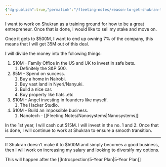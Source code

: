 ```yaml
---
{"dg-publish":true,"permalink":"/fleeting-notes/reason-to-get-shukran-to-500-m/","noteIcon":"2"}
---
```


I want to work on Shukran as a training ground for how to be a great entrepreneur. Once that is done, I would like to sell my stake and move on.

Once it gets to $500M, I want to end up owning 7% of the company, this means that I will get 35M out of this deal. 

I will divide the money into the following things:

1. $10M - Family Office in the US and UK to invest in safe bets. 
	1. Definitely the S&P 500.
2. $5M - Spend on success. 
	1. Buy a home in Nairobi. 
	2. Buy vast land in Nyeri/Nanyuki.
	3. Build a nice car.
	4. Buy property like flats .etc
3. $10M - Angel investing in founders like myself. 
	1. The Hacker Studio.
4. $10M - Build an impossible business.
	1. Nanotech - [[Fleeting Notes/Nanosystems\|Nanosystems]]

In the 1st year, I will cash out $15M. I will invest in the no. 1 and 2. Once that is done, I will continue to work at Shukran to ensure a smooth transition.

----

If Shukran doesn't make it to $500M and simply becomes a good business, then I will work on increasing my salary and looking to diversify my options.

This will happen after the [[Introspection/5-Year Plan\|5-Year Plan]]